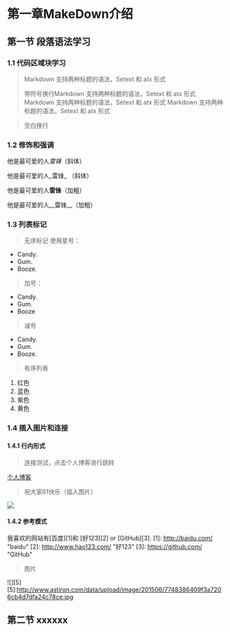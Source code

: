 
# 第一章MakeDown介绍
## 第一节 段落语法学习
### 1.1 代码区域块学习
> Markdown 支持两种标题的语法，Setext 和 atx 形式
>
> 带符号换行Markdown 支持两种标题的语法，Setext 和 atx 形式
> Markdown 支持两种标题的语法，Setext 和 atx 形式
> Markdown 支持两种标题的语法，Setext 和 atx 形式

> 空白换行

### 1.2 修饰和强调

他是最可爱的人*雷锋*（斜体）

他是最可爱的人_雷锋_ （斜体）

他是最可爱的人**雷锋**（加粗）

他是最可爱的人__雷锋__（加粗）

### 1.3 列表标记
> 无序标记
> 使用星号：

* Candy.
* Gum.
* Booze.

> 加号：

+ Candy.
+ Gum.
+ Booze

> 减号

- Candy.
- Gum.
- Booze.

> 有序列表

1. 红色
2. 蓝色
3. 紫色
4. 黄色

### 1.4 插入图片和连接
#### 1.4.1 行内形式

  > 连接测试，点击个人博客进行跳转

[个人博客](http://blog.csdn.net/blueamertj)

> 祝大家61快乐（插入图片）

![](http://www.astiron.com/data/upload/image/201506/7748386409f3a7206cb4d7dfa24c78ce.jpg)

#### 1.4.2 参考模式
我喜欢的网站有[百度][1]和
[好123][2] or [GitHub][3].
[1]: http://baidu.com/ "baidu"
[2]: http://www.hao123.com/ "好123"
[3]: https://github.com/ "GitHub"

> 图片

![][5]
[5]:http://www.astiron.com/data/upload/image/201506/7748386409f3a7206cb4d7dfa24c78ce.jpg

## 第二节 xxxxxx
